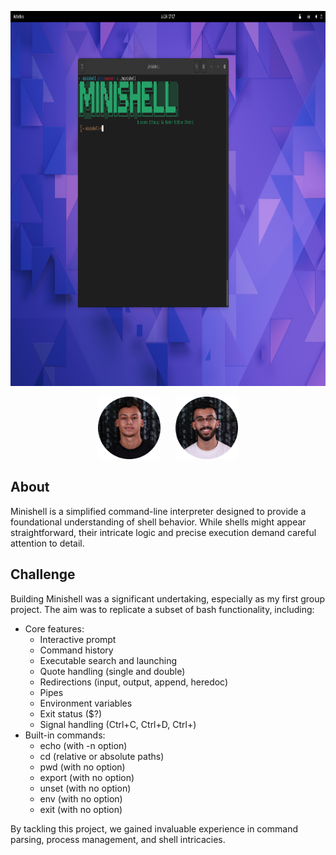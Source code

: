 <p align="center" >
<img src ="https://github.com/oussamaettaqui/Minishell/blob/main/pictures/run-minishell.png"  width='900px' height='600px'>
</p>
<p align="center">
  <img src ="https://github.com/oussamaettaqui/Minishell/blob/main/pictures/bchokri.png" width='100px' height='100px' >&nbsp;&nbsp;&nbsp;&nbsp;&nbsp;
  <img src ="https://github.com/oussamaettaqui/Minishell/blob/main/pictures/oettaqui.png" width='100px' height='100px'>
</p>

## About

Minishell is a simplified command-line interpreter designed to provide a foundational understanding of shell behavior. While shells might appear straightforward, their intricate logic and precise execution demand careful attention to detail.

## Challenge

Building Minishell was a significant undertaking, especially as my first group project. The aim was to replicate a subset of bash functionality, including:

* Core features:
  * Interactive prompt
  * Command history
  * Executable search and launching
  * Quote handling (single and double)
  * Redirections (input, output, append, heredoc)
  * Pipes
  * Environment variables
  * Exit status ($?)
  * Signal handling (Ctrl+C, Ctrl+D, Ctrl+)
* Built-in commands:
  * echo (with -n option)
  * cd (relative or absolute paths)
  * pwd (with no option)
  * export (with no option)
  * unset (with no option)
  * env (with no option)
  * exit (with no option)

By tackling this project, we gained invaluable experience in command parsing, process management, and shell intricacies.
